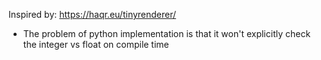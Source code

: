 Inspired by: https://haqr.eu/tinyrenderer/


- The problem of python implementation is that it won't explicitly check the integer vs float on compile time
